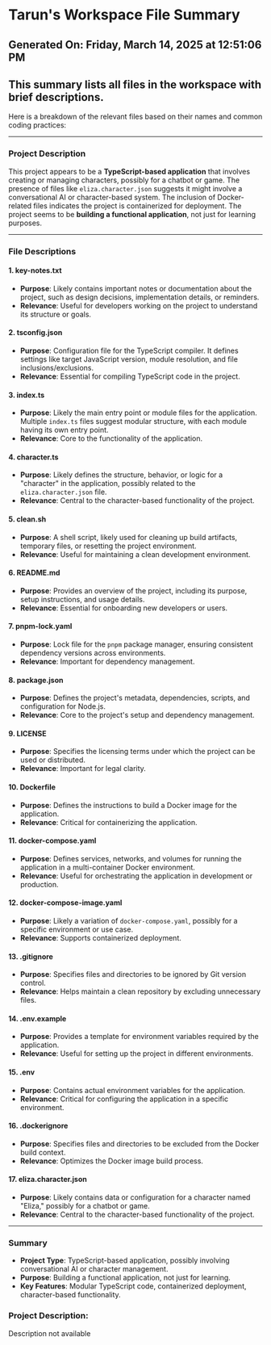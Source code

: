 # Tarun's Workspace File Summary
## Generated On: Friday, March 14, 2025 at 12:51:06 PM
This summary lists all files in the workspace with brief descriptions.
---
Here is a breakdown of the relevant files based on their names and common coding practices:

---

### **Project Description**
This project appears to be a **TypeScript-based application** that involves creating or managing characters, possibly for a chatbot or game. The presence of files like `eliza.character.json` suggests it might involve a conversational AI or character-based system. The inclusion of Docker-related files indicates the project is containerized for deployment. The project seems to be **building a functional application**, not just for learning purposes.

---

### **File Descriptions**

#### **1. key-notes.txt**
- **Purpose**: Likely contains important notes or documentation about the project, such as design decisions, implementation details, or reminders.
- **Relevance**: Useful for developers working on the project to understand its structure or goals.

#### **2. tsconfig.json**
- **Purpose**: Configuration file for the TypeScript compiler. It defines settings like target JavaScript version, module resolution, and file inclusions/exclusions.
- **Relevance**: Essential for compiling TypeScript code in the project.

#### **3. index.ts**
- **Purpose**: Likely the main entry point or module files for the application. Multiple `index.ts` files suggest modular structure, with each module having its own entry point.
- **Relevance**: Core to the functionality of the application.

#### **4. character.ts**
- **Purpose**: Likely defines the structure, behavior, or logic for a "character" in the application, possibly related to the `eliza.character.json` file.
- **Relevance**: Central to the character-based functionality of the project.

#### **5. clean.sh**
- **Purpose**: A shell script, likely used for cleaning up build artifacts, temporary files, or resetting the project environment.
- **Relevance**: Useful for maintaining a clean development environment.

#### **6. README.md**
- **Purpose**: Provides an overview of the project, including its purpose, setup instructions, and usage details.
- **Relevance**: Essential for onboarding new developers or users.

#### **7. pnpm-lock.yaml**
- **Purpose**: Lock file for the `pnpm` package manager, ensuring consistent dependency versions across environments.
- **Relevance**: Important for dependency management.

#### **8. package.json**
- **Purpose**: Defines the project's metadata, dependencies, scripts, and configuration for Node.js.
- **Relevance**: Core to the project's setup and dependency management.

#### **9. LICENSE**
- **Purpose**: Specifies the licensing terms under which the project can be used or distributed.
- **Relevance**: Important for legal clarity.

#### **10. Dockerfile**
- **Purpose**: Defines the instructions to build a Docker image for the application.
- **Relevance**: Critical for containerizing the application.

#### **11. docker-compose.yaml**
- **Purpose**: Defines services, networks, and volumes for running the application in a multi-container Docker environment.
- **Relevance**: Useful for orchestrating the application in development or production.

#### **12. docker-compose-image.yaml**
- **Purpose**: Likely a variation of `docker-compose.yaml`, possibly for a specific environment or use case.
- **Relevance**: Supports containerized deployment.

#### **13. .gitignore**
- **Purpose**: Specifies files and directories to be ignored by Git version control.
- **Relevance**: Helps maintain a clean repository by excluding unnecessary files.

#### **14. .env.example**
- **Purpose**: Provides a template for environment variables required by the application.
- **Relevance**: Useful for setting up the project in different environments.

#### **15. .env**
- **Purpose**: Contains actual environment variables for the application.
- **Relevance**: Critical for configuring the application in a specific environment.

#### **16. .dockerignore**
- **Purpose**: Specifies files and directories to be excluded from the Docker build context.
- **Relevance**: Optimizes the Docker image build process.

#### **17. eliza.character.json**
- **Purpose**: Likely contains data or configuration for a character named "Eliza," possibly for a chatbot or game.
- **Relevance**: Central to the character-based functionality of the project.

---

### **Summary**
- **Project Type**: TypeScript-based application, possibly involving conversational AI or character management.
- **Purpose**: Building a functional application, not just for learning.
- **Key Features**: Modular TypeScript code, containerized deployment, character-based functionality. 
### Project Description:
 Description not available
